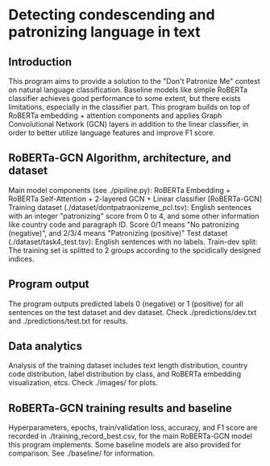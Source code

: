 # Detecting condescending and patronizing language in text

## Introduction
This program aims to provide a solution to the "Don't Patronize Me" contest on natural language classification. Baseline models like simple RoBERTa classifier achieves good performance to some extent, but there exists limitations, especially in the classifier part. This program builds on top of RoBERTa embedding + attention components and applies Graph Convolutional Network (GCN) layers in addition to the linear classifier, in order to better utilize language features and improve F1 score.

## RoBERTa-GCN Algorithm, architecture, and dataset
Main model components (see ./pipiline.py): RoBERTa Embedding + RoBERTa Self-Attention + 2-layered GCN + Linear classifier [RoBERTa-GCN]
Training dataset (./dataset/dontpatraonizeme_pcl.tsv): English sentences with an integer "patronizing" score from 0 to 4, and some other information like country code and paragraph ID. Score 0/1 means "No patronizing (negative)", and 2/3/4 means "Patronizing (positive)"
Test dataset (./dataset/task4_test.tsv): English sentences with no labels. 
Train-dev split: The training set is splitted to 2 groups according to the spcidically designed indices.

## Program output
The program outputs predicted labels 0 (negative) or 1 (positive) for all sentences on the test dataset and dev dataset. Check ./predictions/dev.txt and ./predictions/test.txt for results.

## Data analytics
Analysis of the training dataset includes text length distribution, country code distribution, label distribution by class, and RoBERTa embedding visualization, etcs. Check ./images/ for plots.

## RoBERTa-GCN training results and baseline 
Hyperparameters, epochs, train/validation loss, accuracy, and F1 score are recorded in ./training_record_best.csv, for the main RoBERTa-GCN model this program implements. Some baseline models are also provided for comparison. See ./baseline/ for information.
